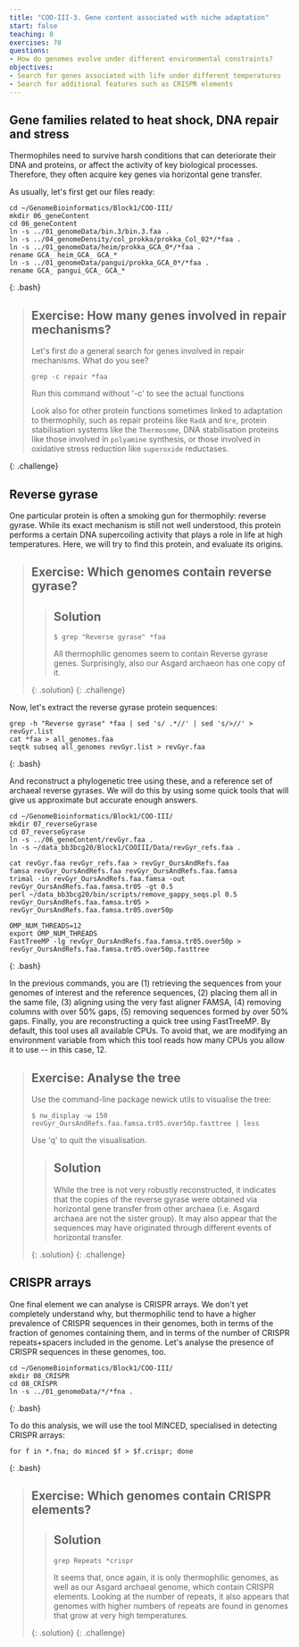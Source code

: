 ```yaml
---
title: "COO-III-3. Gene content associated with niche adaptation"
start: false
teaching: 0
exercises: 70
questions:
- How do genomes evolve under different environmental constraints?
objectives:
- Search for genes associated with life under different temperatures
- Search for additional features such as CRISPR elements
---
```




## Gene families related to heat shock, DNA repair and stress

Thermophiles need to survive harsh conditions that can deteriorate their DNA and proteins, or affect the activity of key biological
processes. Therefore, they often acquire key genes via horizontal gene transfer.

As usually, let's first get our files ready:

~~~
cd ~/GenomeBioinformatics/Block1/COO-III/
mkdir 06_geneContent
cd 06_geneContent
ln -s ../01_genomeData/bin.3/bin.3.faa .
ln -s ../04_genomeDensity/col_prokka/prokka_Col_02*/*faa .
ln -s ../01_genomeData/heim/prokka_GCA_0*/*faa .
rename GCA_ heim_GCA_ GCA_*
ln -s ../01_genomeData/pangui/prokka_GCA_0*/*faa .
rename GCA_ pangui_GCA_ GCA_*
~~~
{: .bash}


> ## Exercise: How many genes involved in repair mechanisms?
>
> Let's first do a general search for genes involved in repair mechanisms. What do you see?
>
> `grep -c repair *faa`
>
> Run this command without '-c' to see the actual functions
>
> Look also for other protein functions sometimes linked to adaptation to thermophily, such as repair proteins like `RadA` and `Nre`,
> protein stabilisation systems like the `Thermosome`, DNA stabilisation proteins like those involved in `polyamine` synthesis, or those
> involved in oxidative stress reduction like `superoxide` reductases.
>
{: .challenge}


## Reverse gyrase

One particular protein is often a smoking gun for thermophily: reverse gyrase. While its exact mechanism is still not well understood, 
this protein performs a certain DNA supercoiling activity that plays a role in life at high temperatures. Here, we will try to find this protein, and evaluate its origins.

> ## Exercise: Which genomes contain reverse gyrase?
>
>> ## Solution
>>
>> `$ grep "Reverse gyrase" *faa`
>>
>> All thermophilic genomes seem to contain Reverse gyrase genes. Surprisingly, also our Asgard archaeon has one copy of it.
>> 
> {: .solution}
{: .challenge}

Now, let's extract the reverse gyrase protein sequences:
~~~
grep -h "Reverse gyrase" *faa | sed 's/ .*//' | sed 's/>//' > revGyr.list
cat *faa > all_genomes.faa
seqtk subseq all_genomes revGyr.list > revGyr.faa
~~~
{: .bash}

And reconstruct a phylogenetic tree using these, and a reference set of archaeal reverse gyrases. We will do this by using some quick tools that will give us approximate but accurate enough answers.

~~~
cd ~/GenomeBioinformatics/Block1/COO-III/
mkdir 07_reverseGyrase
cd 07_reverseGyrase
ln -s ../06_geneContent/revGyr.faa .
ln -s ~/data_bb3bcg20/Block1/COOIII/Data/revGyr_refs.faa .

cat revGyr.faa revGyr_refs.faa > revGyr_OursAndRefs.faa
famsa revGyr_OursAndRefs.faa revGyr_OursAndRefs.faa.famsa
trimal -in revGyr_OursAndRefs.faa.famsa -out revGyr_OursAndRefs.faa.famsa.tr05 -gt 0.5
perl ~/data_bb3bcg20/bin/scripts/remove_gappy_seqs.pl 0.5 revGyr_OursAndRefs.faa.famsa.tr05 > revGyr_OursAndRefs.faa.famsa.tr05.over50p

OMP_NUM_THREADS=12
export OMP_NUM_THREADS
FastTreeMP -lg revGyr_OursAndRefs.faa.famsa.tr05.over50p > revGyr_OursAndRefs.faa.famsa.tr05.over50p.fasttree
~~~
{: .bash}

In the previous commands, you are (1) retrieving the sequences from your genomes of interest and the reference sequences, (2) 
placing them all in the same file, (3) aligning using the very fast aligner FAMSA, (4) removing columns with over 50% gaps, (5)
removing sequences formed by over 50% gaps. Finally, you are reconstructing a quick tree using FastTreeMP. By default, this tool
uses all available CPUs. To avoid that, we are modifying an environment variable from which this tool reads how many CPUs you
allow it to use -- in this case, 12.

> ## Exercise: Analyse the tree
>
>  Use the command-line package newick utils to visualise the tree:
>
>  `$ nw_display -w 150 revGyr_OursAndRefs.faa.famsa.tr05.over50p.fasttree | less`
>
>  Use 'q' to quit the visualisation.
>
>  
> 
>> ## Solution
>>
>> While the tree is not very robustly reconstructed, it indicates that the copies of the reverse gyrase were obtained via
>> horizontal gene transfer from other archaea (i.e. Asgard archaea are not the sister group). It may also appear that the
>> sequences may have originated through different events of horizontal transfer. 
>> 
> {: .solution}
{: .challenge}


## CRISPR arrays

One final element we can analyse is CRISPR arrays. We don't yet completely understand why, but thermophilic tend to have a higher
prevalence of CRISPR sequences in their genomes, both in terms of the fraction of genomes containing them, and in terms of the 
number of CRISPR repeats+spacers included in the genome. Let's analyse the presence of CRISPR sequences in these genomes, too.

~~~
cd ~/GenomeBioinformatics/Block1/COO-III/
mkdir 08_CRISPR
cd 08_CRISPR
ln -s ../01_genomeData/*/*fna .
~~~
{: .bash}

To do this analysis, we will use the tool MINCED, specialised in detecting CRISPR arrays:

~~~
for f in *.fna; do minced $f > $f.crispr; done
~~~
{: .bash}

> ## Exercise: Which genomes contain CRISPR elements?
>
> 
>> ## Solution
>>
>> `grep Repeats *crispr`
>>
>> It seems that, once again, it is only thermophilic genomes, as well as our Asgard archaeal genome, which contain CRISPR elements.
>> Looking at the number of repeats, it also appears that genomes with higher numbers of repeats are found in genomes that grow at
>> very high temperatures.   
>> 
> {: .solution}
{: .challenge}
